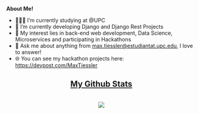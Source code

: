 <a href=""></a>

**About Me!**

- 👨🏽‍💻  I’m currently studying at @UPC
- 🌱 I’m currently developing Django and Django Rest Projects
- 🤔 My interest lies in back-end web development, Data Science, Microservices and participating in Hackathons
- 💬 Ask me about anything from [max.tiessler@estudiantat.upc.edu](max.tiessler@estudiantat.upc.edu), I love to answer!
- 🌐 You can see my hackathon projects here: https://devpost.com/MaxTiessler

<h2 align="center"><u>My Github Stats</u></h2>
<p align="center">
<br>
<img align="center" src="https://github-readme-stats.vercel.app/api?username=mtiessler&count_private=true&show_icons=trueline_height=21&theme=github_dark">	
<br>
</p>
